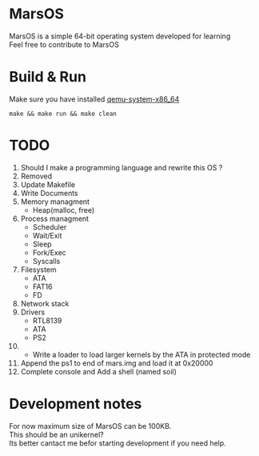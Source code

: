 # MarsOS
MarsOS is a simple 64-bit operating system developed for learning    
Feel free to contribute to MarsOS

# Build & Run   
Make sure you have installed [qemu-system-x86_64](https://archlinux.org/packages/extra/x86_64/qemu)
```console
make && make run && make clean
```

# TODO
1. Should I make a programming language and rewrite this OS ?
2. Removed
3. Update Makefile   
4. Write Documents
5. Memory managment
    - Heap(malloc, free)
6. Process managment
    - Scheduler
    - Wait/Exit
    - Sleep
    - Fork/Exec
    - Syscalls
7. Filesystem
    - ATA
    - FAT16
    - FD
8. Network stack
9. Drivers
    - RTL8139
    - ATA
    - PS2
10. * Write a loader to load larger kernels by the ATA in protected mode
11. Append the ps1 to end of mars.img and load it at 0x20000
12. Complete console and Add a shell (named soil)


# Development notes
For now maximum size of MarsOS can be 100KB.    
This should be an unikernel?    
Its better cantact me befor starting development if you need help.    
